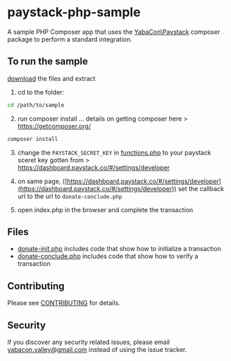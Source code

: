 # paystack-php-sample
A sample PHP Composer app that uses the [YabaCon\Paystack](https://packagist.org/packages/yabacon/paystack-php) composer package to perform a standard integration.

## To run the sample
[download](https://github.com/ibrahimlawal/paystack-php-sample/archive/sample.zip) the files and extract 

1. cd to the folder:
```bash
cd /path/to/sample
```
2. run composer install ... details on getting composer here > https://getcomposer.org/
```bash
composer install
```
3. change the `PAYSTACK_SECRET_KEY` in [functions.php](functions.php) to your paystack sceret key gotten from > https://dashboard.paystack.co/#/settings/developer

4. on same page, ([https://dashboard.paystack.co/#/settings/developer](https://dashboard.paystack.co/#/settings/developer)) set the callback url to the url to `donate-conclude.php`

5. open index.php in the browser and complete the transaction

## Files

* [donate-init.php](donate-init.php) includes code that show how to initialize a transaction
* [donate-conclude.php](donate-conclude.php) includes code that show how to verify a transaction

## Contributing

Please see [CONTRIBUTING](CONTRIBUTING.md) for details.

## Security

If you discover any security related issues, please email yabacon.valley@gmail.com instead of using the issue tracker.


